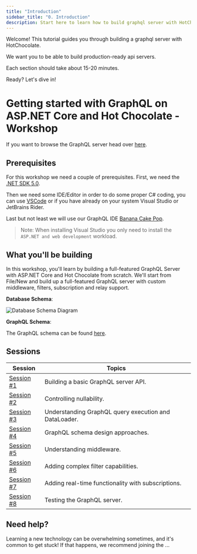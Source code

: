 ```yaml
---
title: "Introduction"
sidebar_title: "0. Introduction"
description: Start here to learn how to build graphql server with HotChocolate
---
```


Welcome! This tutorial guides you through building a graphql server with HotChocolate.

We want you to be able to build production-ready api servers.

Each section should take about 15-20 minutes.

Ready? Let's dive in!

# Getting started with GraphQL on ASP.NET Core and Hot Chocolate - Workshop

If you want to browse the GraphQL server head over [here](https://hc-conference-app.azurewebsites.net/).

## Prerequisites

For this workshop we need a couple of prerequisites. First, we need the [.NET SDK 5.0](https://dotnet.microsoft.com/download/dotnet/5.0).

Then we need some IDE/Editor in order to do some proper C# coding, you can use [VSCode](https://code.visualstudio.com/) or if you have already on your system Visual Studio or JetBrains Rider.

Last but not least we will use our GraphQL IDE [Banana Cake Pop](https://chillicream.com/docs/bananacakepop).

> Note: When installing Visual Studio you only need to install the `ASP.NET and web development` workload.

## What you'll be building

In this workshop, you'll learn by building a full-featured GraphQL Server with ASP.NET Core and Hot Chocolate from scratch. We'll start from File/New and build up a full-featured GraphQL server with custom middleware, filters, subscription and relay support.

**Database Schema**:

![Database Schema Diagram](docs/images/21-conference-planner-db-diagram.png)

**GraphQL Schema**:

The GraphQL schema can be found [here](code/complete/schema.graphql).

## Sessions

| Session                                                    | Topics                                                |
| ---------------------------------------------------------- | ----------------------------------------------------- |
| [Session #1](docs/1-creating-a-graphql-server-project.md)  | Building a basic GraphQL server API.                  |
| [Session #2](docs/2-controlling-nullability.md)            | Controlling nullability.                              |
| [Session #3](docs/3-understanding-dataLoader.md)           | Understanding GraphQL query execution and DataLoader. |
| [Session #4](docs/4-schema-design.md)                      | GraphQL schema design approaches.                     |
| [Session #5](docs/5-understanding-middleware.md)           | Understanding middleware.                             |
| [Session #6](docs/6-adding-complex-filter-capabilities.md) | Adding complex filter capabilities.                   |
| [Session #7](docs/7-subscriptions.md)                      | Adding real-time functionality with subscriptions.    |
| [Session #8](docs/8-testing-the-graphql-server.md)         | Testing the GraphQL server.                           |

## Need help?

Learning a new technology can be overwhelming sometimes, and it's common to get stuck! If that happens, we recommend joining the ...
